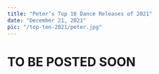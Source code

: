 ```yaml
---
title: "Peter’s Top 10 Dance Releases of 2021"
date: "December 21, 2021"
pic: "/top-ten-2021/peter.jpg"
---
```


<div class="under-construction">
<h1> TO BE POSTED SOON </h1>
</div>

